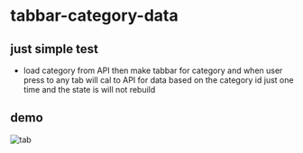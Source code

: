 # tabbar-category-data

## just simple test
 - load category from API then make tabbar for category and when user press to any tab will cal to API for data based on the category id just one time and the state is will not rebuild
## demo

![tab](https://user-images.githubusercontent.com/54475819/108764600-de7edc00-7563-11eb-8d0b-cddad52826aa.gif)
